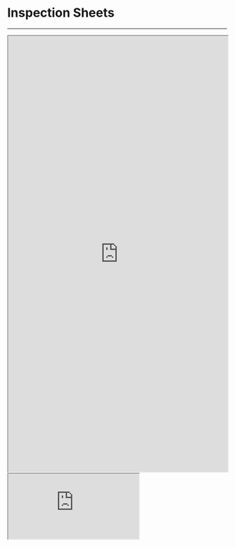 # Inspection Sheets
---

<iframe src="https://docs.google.com/document/d/e/2PACX-1vQ9Dpddas8ShM-G1FAwP4OPOIz5PYfQZ8HyO899A7iMfKRL38KHPCrxgEUkjZ3efeXt2Mv6GtSh127r/pub?embedded=true" width="100%" height="1000"></iframe>
<iframe src="https://docs.google.com/document/d/e/2PACX-1vQ9Dpddas8ShM-G1FAwP4OPOIz5PYfQZ8HyO899A7iMfKRL38KHPCrxgEUkjZ3efeXt2Mv6GtSh127r/pub?embedded=true"></iframe>